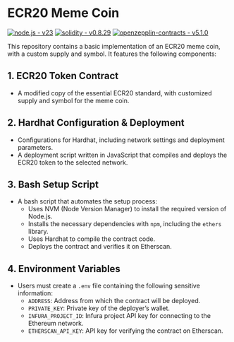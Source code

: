 

# ECR20 Meme Coin

[![node.js - v23](https://img.shields.io/static/v1?label=node.js&message=v23&color=green&logo=node.js&logoColor=white)](https://)
[![solidity - v0.8.29](https://img.shields.io/static/v1?label=solidity&message=v0.8.29&color=purple&logo=solidity&logoColor=white)](https://)
[![openzepplin-contracts - v5.1.0](https://img.shields.io/static/v1?label=openzepplin-contracts&message=v5.1.0&color=blue)](https://)


This repository contains a basic implementation of an ECR20 meme coin, with a custom supply and symbol. It features the following components:

## 1. **ECR20 Token Contract**
- A modified copy of the essential ECR20 standard, with customized supply and symbol for the meme coin.

## 2. **Hardhat Configuration & Deployment**
- Configurations for Hardhat, including network settings and deployment parameters.
- A deployment script written in JavaScript that compiles and deploys the ECR20 token to the selected network.

## 3. **Bash Setup Script**
- A bash script that automates the setup process:
  - Uses NVM (Node Version Manager) to install the required version of Node.js.
  - Installs the necessary dependencies with `npm`, including the `ethers` library.
  - Uses Hardhat to compile the contract code.
  - Deploys the contract and verifies it on Etherscan.

## 4. **Environment Variables**
- Users must create a `.env` file containing the following sensitive information:
  - `ADDRESS`: Address from which the contract will be deployed.
  - `PRIVATE_KEY`: Private key of the deployer’s wallet.
  - `INFURA_PROJECT_ID`: Infura project API key for connecting to the Ethereum network.
  - `ETHERSCAN_API_KEY`: API key for verifying the contract on Etherscan.
